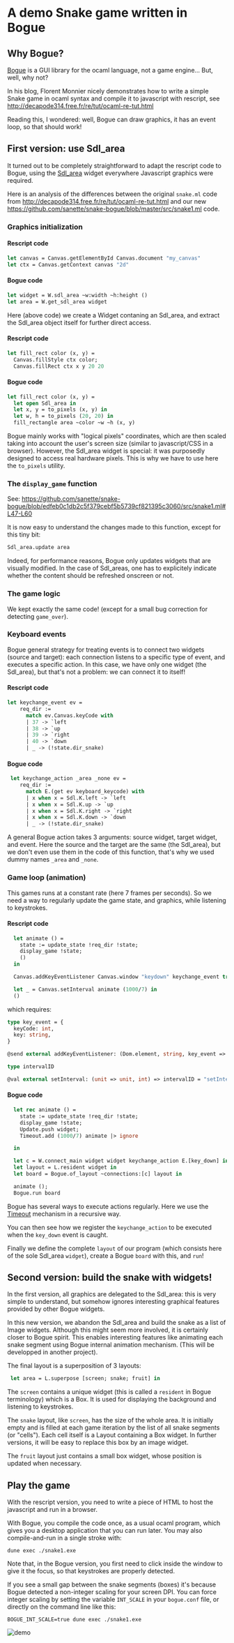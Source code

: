 # A demo Snake game written in Bogue

## Why Bogue?

[Bogue](http://sanette.github.io/bogue/Principles.html) is a GUI
library for the ocaml language, not a game engine... But, well, why
not?

In his blog, Florent Monnier nicely demonstrates how to write a simple
Snake game in ocaml syntax and compile it to javascript with rescript,
see http://decapode314.free.fr/re/tut/ocaml-re-tut.html

Reading this, I wondered: well, Bogue can draw graphics, it has an
event loop, so that should work!

## First version: use Sdl_area

It turned out to be completely straightforward to adapt the rescript
code to Bogue, using the
[Sdl_area](http://sanette.github.io/bogue/Bogue.Sdl_area.html) widget
everywhere Javascript graphics were required.

Here is an analysis of the differences between the original `snake.ml` code from
http://decapode314.free.fr/re/tut/ocaml-re-tut.html and our new https://github.com/sanette/snake-bogue/blob/master/src/snake1.ml code.

### Graphics initialization

#### Rescript code
```ocaml
let canvas = Canvas.getElementById Canvas.document "my_canvas"
let ctx = Canvas.getContext canvas "2d"
```

#### Bogue code
```ocaml
let widget = W.sdl_area ~w:width ~h:height ()
let area = W.get_sdl_area widget
```
Here (above code) we create a Widget contaning an Sdl_area, and extract the
Sdl_area object itself for further direct access.

#### Rescript code
```ocaml
let fill_rect color (x, y) =
  Canvas.fillStyle ctx color;
  Canvas.fillRect ctx x y 20 20
```

#### Bogue code
```ocaml
let fill_rect color (x, y) =
  let open Sdl_area in
  let x, y = to_pixels (x, y) in
  let w, h = to_pixels (20, 20) in
  fill_rectangle area ~color ~w ~h (x, y)
```
Bogue mainly works with "logical pixels" coordinates, which are then
scaled taking into account the user's screen size (similar to
javascript/CSS in a browser). However, the Sdl_area widget is special:
it was purposedly designed to access real hardware pixels. This is why
we have to use here the `to_pixels` utility.

### The `display_game` function

See: https://github.com/sanette/snake-bogue/blob/edfeb0c1db2c5f379cebf5b5739cf821395c3060/src/snake1.ml#L47-L60

It is now easy to understand the changes made to this function, except
for this tiny bit:

```ocaml
Sdl_area.update area
```

Indeed, for performance reasons, Bogue only updates widgets that are
visually modified. In the case of Sdl_areas, one has to explicitely
indicate whether the content should be refreshed onscreen or not.

### The game logic

We kept exactly the same code!  (except for a small bug correction for
detecting `game_over`).

### Keyboard events

Bogue general strategy for treating events is to connect two widgets
(source and target): each connection listens to a specific type of
event, and executes a specific action. In this case, we have only one
widget (the Sdl_area), but that's not a problem: we can connect it to
itself!

#### Rescript code
```ocaml
let keychange_event ev =
    req_dir :=
      match ev.Canvas.keyCode with
      | 37 -> `left
      | 38 -> `up
      | 39 -> `right
      | 40 -> `down
      | _ -> (!state.dir_snake)
```

#### Bogue code
```ocaml
 let keychange_action _area _none ev =
    req_dir :=
      match E.(get ev keyboard_keycode) with
      | x when x = Sdl.K.left -> `left
      | x when x = Sdl.K.up -> `up
      | x when x = Sdl.K.right -> `right
      | x when x = Sdl.K.down -> `down
      | _ -> (!state.dir_snake)
```

A general Bogue action takes 3 arguments: source widget, target widget,
and event. Here the source and the target are the same (the Sdl_area),
but we don't even use them in the code of this function, that's why we
used dummy names `_area` and `_none`.

### Game loop (animation)
This games runs at a constant rate (here 7 frames per seconds). So we
need a way to regularly update the game state, and graphics, while
listening to keystrokes.

#### Rescript code

```ocaml
  let animate () =
    state := update_state !req_dir !state;
    display_game !state;
    ()
  in

  Canvas.addKeyEventListener Canvas.window "keydown" keychange_event true;

  let _ = Canvas.setInterval animate (1000/7) in
  ()
```

which requires:

```ocaml
type key_event = {
  keyCode: int,
  key: string,
}

@send external addKeyEventListener: (Dom.element, string, key_event => unit, bool) => unit = "addEventListener"

type intervalID

@val external setInterval: (unit => unit, int) => intervalID = "setInterval"
```

#### Bogue code
```ocaml
  let rec animate () =
    state := update_state !req_dir !state;
    display_game !state;
    Update.push widget;
    Timeout.add (1000/7) animate |> ignore

  in

  let c = W.connect_main widget widget keychange_action E.[key_down] in
  let layout = L.resident widget in
  let board = Bogue.of_layout ~connections:[c] layout in

  animate ();
  Bogue.run board
```

Bogue has several ways to execute actions regularly. Here we use the
[Timeout](http://sanette.github.io/bogue/Bogue.Timeout.html) mechanism
in a recursive way.

You can then see how we register the `keychange_action` to be executed
when the `key_down` event is caught.

Finally we define the complete `layout` of our program (which consists
here of the sole Sdl_area `widget`), create a Bogue `board` with this,
and `run`!

## Second version: build the snake with widgets!

In the first version, all graphics are delegated to the Sdl_area: this
is very simple to understand, but somehow ignores interesting
graphical features provided by other Bogue widgets.

In this new version, we abandon the Sdl_area and build the snake as a
list of Image widgets. Although this might seem more involved, it is
certainly closer to Bogue spirit. This enables interesting features
like animating each snake segment using Bogue internal animation
mechanism. (This will be developped in another project).

The final layout is a superposition of 3 layouts:

```ocaml
 let area = L.superpose [screen; snake; fruit] in
```

The `screen` contains a unique widget (this is called a `resident` in
Bogue terminology) which is a Box. It is used for displaying the
background and listening to keystrokes.

The `snake` layout, like `screen`, has the size of the whole area. It
is initially empty and is filled at each game iteration by the list of
all snake segments (or "cells"). Each cell itself is a Layout
containing a Box widget. In further versions, it will be easy to
replace this box by an image widget.

The `fruit` layout just contains a small box widget, whose position is
updated when necessary.

## Play the game

With the rescript version, you need to write a piece of HTML to host
the javascript and run in a browser.

With Bogue, you compile the code once, as a usual ocaml program, which
gives you a desktop application that you can run later. You may also compile-and-run in a single stroke with:
```
dune exec ./snake1.exe
```

Note that, in the Bogue version, you first need to click inside the
window to give it the focus, so that keystrokes are properly detected.

If you see a small gap between the snake segments (boxes) it's because
Bogue detected a non-integer scaling for your screen DPI. You can
force integer scaling by setting the variable `INT_SCALE` in your
`bogue.conf` file, or directly on the command line like this:

```
BOGUE_INT_SCALE=true dune exec ./snake1.exe
```

![demo](snake2b.gif)
